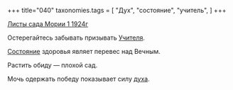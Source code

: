 +++
title="040"
taxonomies.tags = [
 "Дух",
 "состояние",
 "учитель",
]
+++

[Листы сада Мории 1 1924г](/agni/1924)

Остерегайтесь забывать призывать [Учителя](/tags/учитель).   

[Состояние](/tags/состояние) здоровья являет перевес над Вечным.   

Растить обиду — плохой сад.   

Мочь одержать победу показывает силу [духа](/tags/Дух).   

